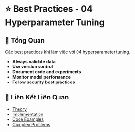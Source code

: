# ⭐ Best Practices - 04 Hyperparameter Tuning

## 🎯 Tổng Quan

Các best practices khi làm việc với 04 hyperparameter tuning.

- **Always validate data**
- **Use version control**
- **Document code and experiments**
- **Monitor model performance**
- **Follow security best practices**

## 🔗 Liên Kết Liên Quan

- [Theory](./THEORY_04_hyperparameter_tuning.md)
- [Implementation](./IMPLEMENTATION_04_hyperparameter_tuning.md)
- [Code Examples](./CODE_EXAMPLES_04_hyperparameter_tuning.md)
- [Complex Problems](./COMPLEX_PROBLEMS.md)
